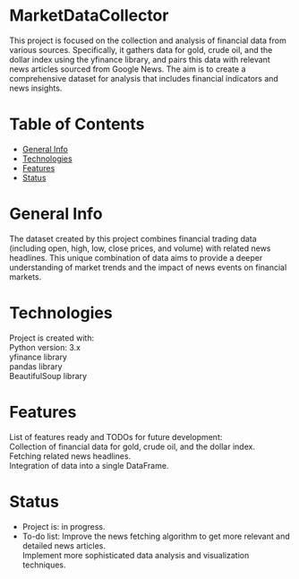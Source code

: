 # MarketDataCollector
This project is focused on the collection and analysis of financial data from various sources. Specifically, it gathers data for gold, crude oil, and the dollar index using the yfinance library, and pairs this data with relevant
news articles sourced from Google News. The aim is to create a comprehensive dataset for analysis that includes financial indicators and news insights.

# Table of Contents
- [General Info](https://github.com/KimiyaVahidMotlagh/MarketDataCollector#general-info)
- [Technologies](https://github.com/KimiyaVahidMotlagh/MarketDataCollector/blob/main/README.md#technologies)
- [Features](https://github.com/KimiyaVahidMotlagh/MarketDataCollector/blob/main/README.md#features)
- [Status](https://github.com/KimiyaVahidMotlagh/MarketDataCollector/blob/main/README.md#status)

# General Info
The dataset created by this project combines financial trading data (including open, high, low, close prices, and volume) with related news headlines. This unique combination of data aims to provide a deeper understanding of market trends and the impact of news events on financial markets.

# Technologies
Project is created with:
<br/>
Python version: 3.x<br/>
yfinance library<br/>
pandas library<br/>
BeautifulSoup library<br/>

# Features
List of features ready and TODOs for future development: <br/>
Collection of financial data for gold, crude oil, and the dollar index. <br/>
Fetching related news headlines. <br/>
Integration of data into a single DataFrame. <br/>

# Status
- Project is: in progress.
- To-do list:
Improve the news fetching algorithm to get more relevant and detailed news articles. <br/>
Implement more sophisticated data analysis and visualization techniques.<br/>

